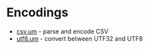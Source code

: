 # Encodings

* [csv.um](csv.um.md) - parse and encode CSV
* [utf8.um](utf8.um.md) - convert between UTF32 and UTF8

